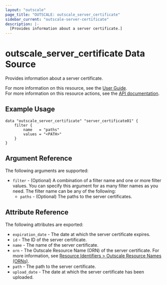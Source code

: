 ```yaml
---
layout: "outscale"
page_title: "OUTSCALE: outscale_server_certificate"
sidebar_current: "outscale-server-certificate"
description: |-
  [Provides information about a server certificate.]
---
```


# outscale_server_certificate Data Source

Provides information about a server certificate.

For more information on this resource, see the [User Guide](https://docs.outscale.com/en/userguide/About-Server-Certificates-in-EIM.html).  
For more information on this resource actions, see the [API documentation](https://docs.outscale.com/api#3ds-outscale-api-servercertificate).

## Example Usage

```hcl
data "outscale_server_certificate" "server_certificate01" {
    filter {
        name   = "paths"
        values = "<PATH>"
    }
}
```

## Argument Reference

The following arguments are supported:

* `filter` - (Optional) A combination of a filter name and one or more filter values. You can specify this argument for as many filter names as you need. The filter name can be any of the following:
    * `paths` - (Optional) The paths to the server certificates.

## Attribute Reference

The following attributes are exported:

* `expiration_date` - The date at which the server certificate expires.
* `id` - The ID of the server certificate.
* `name` - The name of the server certificate.
* `orn` - The Outscale Resource Name (ORN) of the server certificate. For more information, see [Resource Identifiers > Outscale Resource Names (ORNs)](https://docs.outscale.com/en/userguide/Resource-Identifiers.html#_outscale_resource_names_orns).
* `path` - The path to the server certificate.
* `upload_date` - The date at which the server certificate has been uploaded.

